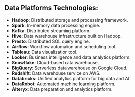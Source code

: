 ## Data Platforms Technologies:


* **Hadoop**: Distributed storage and processing framework.
* **Spark**: In-memory data processing engine.
* **Kafka**: Distributed streaming platform.
* **Hive**: Data warehouse infrastructure built on Hadoop.
* **Presto**: Distributed SQL query engine.
* **Airflow**: Workflow automation and scheduling tool.
* **Tableau**: Data visualization tool.
* **Looker**: Business intelligence and data analytics platform.
* **Snowflake**: Cloud-based data warehouse.
* **BigQuery**: Serverless data warehouse on Google Cloud.
* **Redshift**: Data warehouse service on AWS.
* **Databricks**: Unified analytics platform for big data and AI.
* **DataRobot**: Automated machine learning platform.
* **Alteryx**: Data preparation and analytics platform.